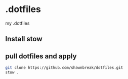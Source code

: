 # .dotfiles
my .dotfiles

## Install stow

## pull dotfiles and apply
```bash
git clone https://github.com/shawnbreak/dotfiles.git
stow .
```
